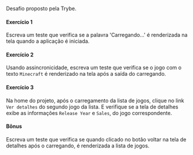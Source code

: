 Desafio proposto pela Trybe.


#### Exercício 1
Escreva um teste que verifica se a palavra 'Carregando...' é renderizada na tela quando a aplicação é iniciada.

#### Exercício 2
Usando assincronicidade, escreva um teste que verifica se o jogo com o texto `Minecraft` é renderizado na tela após a saída do carregando.

#### Exercício 3
Na home do projeto, após o carregamento da lista de jogos, clique no link `Ver detalhes` do segundo jogo da lista.
E verifique se a tela de detalhes exibe as informações `Release Year` e `Sales`, do jogo correspondente.


#### Bônus
Escreva um teste que verifica se quando clicado no botão voltar na tela de detalhes após o carregando, é renderizada a lista de jogos.

